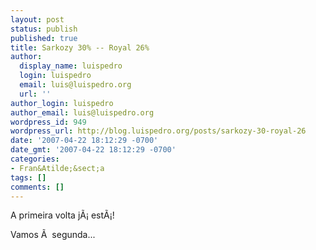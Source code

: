 ```yaml
---
layout: post
status: publish
published: true
title: Sarkozy 30% -- Royal 26%
author:
  display_name: luispedro
  login: luispedro
  email: luis@luispedro.org
  url: ''
author_login: luispedro
author_email: luis@luispedro.org
wordpress_id: 949
wordpress_url: http://blog.luispedro.org/posts/sarkozy-30-royal-26
date: '2007-04-22 18:12:29 -0700'
date_gmt: '2007-04-22 18:12:29 -0700'
categories:
- Fran&Atilde;&sect;a
tags: []
comments: []
---
```

<p>A primeira volta j&Atilde;&iexcl; est&Atilde;&iexcl;!</p>
<p>Vamos &Atilde;&nbsp; segunda...</p>
